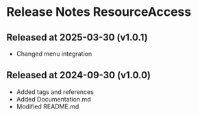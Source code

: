 # Release Notes ResourceAccess

## Released at 2025-03-30 (v1.0.1)

* Changed menu integration

## Released at 2024-09-30 (v1.0.0)

* Added tags and references
* Added Documentation.md
* Modified README.md